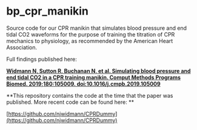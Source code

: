# bp_cpr_manikin
Source code for our CPR manikin that simulates blood pressure and end tidal CO2 waveforms for the purpose of training the titration of CPR mechanics to physiology, as recommended by the American Heart Association.

Full findings published here: 

[**Widmann N, Sutton R, Buchanan N, et al. Simulating blood pressure and end tidal CO2 in a CPR training manikin. Comput Methods Programs Biomed. 2019;180:105009. doi:10.1016/j.cmpb.2019.105009**](https://pubmed.ncbi.nlm.nih.gov/31437806/)

**This repository contains the code at the time that the paper was published. More recent code can be found here: **

[https://github.com/njwidmann/CPRDummy](https://github.com/njwidmann/CPRDummy)
